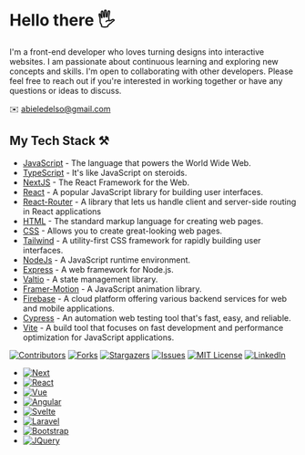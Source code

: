  <h1> Hello there 🖐️</h1> 
  I'm a front-end developer who loves turning designs into interactive websites. I am passionate about continuous learning and exploring new concepts and skills. I'm 
  open to collaborating with other developers. Please feel free to reach out if you're interested in working together or have any questions or ideas to discuss.

   ✉️ abieledelso@gmail.com 
  
  <h2> My Tech Stack ⚒️ </h2>
  
  - [JavaScript](https://www.javascript.com/) - The language that powers the World Wide Web. 
  - [TypeScript](https://www.typescriptlang.org/) - It's like JavaScript on steroids.
  - [NextJS](https://nextjs.org/) - The React Framework for the Web.
  - [React](https://react.dev/) - A popular JavaScript library for building user interfaces.
  - [React-Router](https://reactrouter.com/en/main) - A library that lets us handle client and server-side routing in React applications
  - [HTML](https://www.w3schools.com/html/) - The standard markup language for creating web pages.
  - [CSS](https://www.w3.org/Style/CSS/Overview.en.html) - Allows you to create great-looking web pages.
  - [Tailwind](https://tailwindcss.com/) - A utility-first CSS framework for rapidly building user interfaces.
  - [NodeJs](https://nodejs.org/en) - A JavaScript runtime environment.
  - [Express](https://expressjs.com/) - A web framework for Node.js.
  - [Valtio](https://valtio.pmnd.rs/) - A state management library.
  - [Framer-Motion](https://www.framer.com/motion/) - A JavaScript animation library.
  - [Firebase](https://firebase.google.com/) - A cloud platform offering various backend services for web and mobile applications.
  - [Cypress](https://www.cypress.io/) - An automation web testing tool that's fast, easy, and reliable.
  - [Vite](https://vitejs.dev/) - A build tool that focuses on fast development and performance optimization for JavaScript applications.

[![Contributors][contributors-shield]][contributors-url]
[![Forks][forks-shield]][forks-url]
[![Stargazers][stars-shield]][stars-url]
[![Issues][issues-shield]][issues-url]
[![MIT License][license-shield]][license-url]
[![LinkedIn][linkedin-shield]][linkedin-url]

* [![Next][Next.js]][Next-url]
* [![React][React.js]][React-url]
* [![Vue][Vue.js]][Vue-url]
* [![Angular][Angular.io]][Angular-url]
* [![Svelte][Svelte.dev]][Svelte-url]
* [![Laravel][Laravel.com]][Laravel-url]
* [![Bootstrap][Bootstrap.com]][Bootstrap-url]
* [![JQuery][JQuery.com]][JQuery-url]
 

<!-- MARKDOWN LINKS & IMAGES -->
<!-- https://www.markdownguide.org/basic-syntax/#reference-style-links -->
[contributors-shield]: https://img.shields.io/github/contributors/othneildrew/Best-README-Template.svg?style=for-the-badge
[contributors-url]: https://github.com/othneildrew/Best-README-Template/graphs/contributors
[forks-shield]: https://img.shields.io/github/forks/othneildrew/Best-README-Template.svg?style=for-the-badge
[forks-url]: https://github.com/othneildrew/Best-README-Template/network/members
[stars-shield]: https://img.shields.io/github/stars/othneildrew/Best-README-Template.svg?style=for-the-badge
[stars-url]: https://github.com/othneildrew/Best-README-Template/stargazers
[issues-shield]: https://img.shields.io/github/issues/othneildrew/Best-README-Template.svg?style=for-the-badge
[issues-url]: https://github.com/othneildrew/Best-README-Template/issues
[license-shield]: https://img.shields.io/github/license/othneildrew/Best-README-Template.svg?style=for-the-badge
[license-url]: https://github.com/othneildrew/Best-README-Template/blob/master/LICENSE.txt
[linkedin-shield]: https://img.shields.io/badge/-LinkedIn-black.svg?style=for-the-badge&logo=linkedin&colorB=555
[linkedin-url]: https://linkedin.com/in/othneildrew
[product-screenshot]: images/screenshot.png
[Next.js]: https://img.shields.io/badge/next.js-000000?style=for-the-badge&logo=nextdotjs&logoColor=white
[Next-url]: https://nextjs.org/
[React.js]: https://img.shields.io/badge/React-20232A?style=for-the-badge&logo=react&logoColor=61DAFB
[React-url]: https://reactjs.org/
[Vue.js]: https://img.shields.io/badge/Vue.js-35495E?style=for-the-badge&logo=vuedotjs&logoColor=4FC08D
[Vue-url]: https://vuejs.org/
[Angular.io]: https://img.shields.io/badge/Angular-DD0031?style=for-the-badge&logo=angular&logoColor=white
[Angular-url]: https://angular.io/
[Svelte.dev]: https://img.shields.io/badge/Svelte-4A4A55?style=for-the-badge&logo=svelte&logoColor=FF3E00
[Svelte-url]: https://svelte.dev/
[Laravel.com]: https://img.shields.io/badge/Laravel-FF2D20?style=for-the-badge&logo=laravel&logoColor=white
[Laravel-url]: https://laravel.com
[Bootstrap.com]: https://img.shields.io/badge/Bootstrap-563D7C?style=for-the-badge&logo=bootstrap&logoColor=white
[Bootstrap-url]: https://getbootstrap.com
[JQuery.com]: https://img.shields.io/badge/jQuery-0769AD?style=for-the-badge&logo=jquery&logoColor=white
[JQuery-url]: https://jquery.com 

